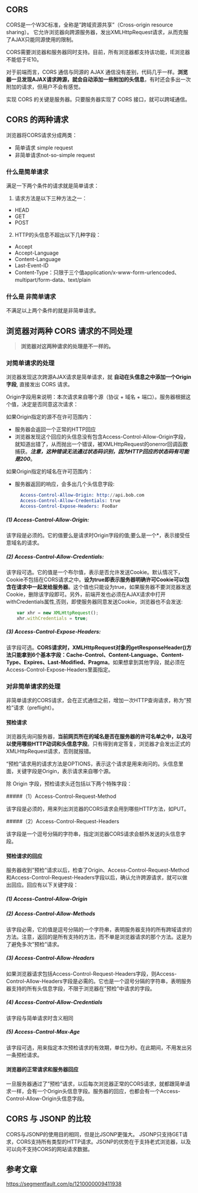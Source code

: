 ## CORS
CORS是一个W3C标准，全称是”跨域资源共享”（Cross-origin resource sharing）。
它允许浏览器向跨源服务器，发出XMLHttpRequest请求，从而克服了AJAX只能同源使用的限制。

CORS需要浏览器和服务器同时支持。目前，所有浏览器都支持该功能，IE浏览器不能低于IE10。

对于前端而言，CORS 通信与同源的 AJAX 通信没有差别，代码几乎一样。**浏览器一旦发现AJAX请求跨源，就会自动添加一些附加的头信息**，有时还会多出一次附加的请求，但用户不会有感觉。

实现 CORS 的关键是服务器。只要服务器实现了 CORS 接口，就可以跨域通信。

## CORS 的两种请求
浏览器将CORS请求分成两类：
- 简单请求 simple request 
- 非简单请求not-so-simple request

### 什么是简单请求
满足一下两个条件的请求就是简单请求：
1. 请求方法是以下三种方法之一：
  - HEAD
  - GET
  - POST
2. HTTP的头信息不超出以下几种字段： 
  - Accept
  - Accept-Language
  - Content-Language
  - Last-Event-ID
  - Content-Type：只限于三个值application/x-www-form-urlencoded、multipart/form-data、text/plain

### 什么是 非简单请求
不满足以上两个条件的就是非简单请求。


## 浏览器对两种 CORS 请求的不同处理
> **浏览器对这两种请求的处理是不一样的。**

### 对简单请求的处理
浏览器发现这次跨源AJAX请求是简单请求，就 **自动在头信息之中添加一个Origin字段**, 直接发出 CORS 请求。

Origin字段用来说明：本次请求来自哪个源（协议 + 域名 + 端口）。服务器根据这个值，决定是否同意这次请求：

如果Origin指定的源不在许可范围内：
  - 服务器会返回一个正常的HTTP回应
  - 浏览器发现这个回应的头信息没有包含Access-Control-Allow-Origin字段，就知道出错了，从而抛出一个错误，被XMLHttpRequest的onerror回调函数捕获。***注意，这种错误无法通过状态码识别，因为HTTP回应的状态码有可能是200***。

如果Origin指定的域名在许可范围内：
  - 服务器返回的响应，会多出几个头信息字段:
    ```s
      Access-Control-Allow-Origin: http://api.bob.com
      Access-Control-Allow-Credentials: true
      Access-Control-Expose-Headers: FooBar
    ```

##### (1) Access-Control-Allow-Origin: 
该字段是必须的。它的值要么是请求时Origin字段的值;要么是一个*，表示接受任意域名的请求。

##### (2) Access-Control-Allow-Credentials:
该字段可选。它的值是一个布尔值，表示是否允许发送Cookie。默认情况下，Cookie不包括在CORS请求之中。**设为true即表示服务器明确许可Cookie可以包含在请求中一起发给服务器**。这个值也只能设为true，如果服务器不要浏览器发送Cookie，删除该字段即可。另外，前端开发也必须在AJAX请求中打开withCredentials属性,否则，即使服务器同意发送Cookie，浏览器也不会发送:
```js
    var xhr = new XMLHttpRequest();
    xhr.withCredentials = true;
```

##### (3) Access-Control-Expose-Headers: 
该字段可选。**CORS请求时，XMLHttpRequest对象的getResponseHeader()方法只能拿到6个基本字段：Cache-Control、Content-Language、Content-Type、Expires、Last-Modified、Pragma**。如果想拿到其他字段，就必须在Access-Control-Expose-Headers里面指定。


### 对非简单请求的处理
非简单请求的CORS请求，会在正式通信之前，增加一次HTTP查询请求，称为”预检”请求（preflight）。

#### 预检请求
浏览器先询问服务器，**当前网页所在的域名是否在服务器的许可名单之中，以及可以使用哪些HTTP动词和头信息字段**。只有得到肯定答复，浏览器才会发出正式的XMLHttpRequest请求，否则就报错。

“预检”请求用的请求方法是OPTIONS，表示这个请求是用来询问的。头信息里面，关键字段是Origin，表示请求来自哪个源。

除 Origin 字段，预检请求头还包括以下两个特殊字段：

#####（1）Access-Control-Request-Method

该字段是必须的，用来列出浏览器的CORS请求会用到哪些HTTP方法，如PUT。

#####（2）Access-Control-Request-Headers

该字段是一个逗号分隔的字符串，指定浏览器CORS请求会额外发送的头信息字段。

#### 预检请求的回应
服务器收到”预检”请求以后，检查了Origin、Access-Control-Request-Method和Access-Control-Request-Headers字段以后，确认允许跨源请求，就可以做出回应。回应有以下关键字段：

##### (1) Access-Control-Allow-Origin

##### (2) Access-Control-Allow-Methods
该字段必需，它的值是逗号分隔的一个字符串，表明服务器支持的所有跨域请求的方法。注意，返回的是所有支持的方法，而不单是浏览器请求的那个方法。这是为了避免多次”预检”请求。

##### (3) Access-Control-Allow-Headers
如果浏览器请求包括Access-Control-Request-Headers字段，则Access-Control-Allow-Headers字段是必需的。它也是一个逗号分隔的字符串，表明服务器支持的所有头信息字段，不限于浏览器在”预检”中请求的字段。

##### (4) Access-Control-Allow-Credentials
该字段与简单请求时含义相同

##### (5) Access-Control-Max-Age
该字段可选，用来指定本次预检请求的有效期，单位为秒。在此期间，不用发出另一条预检请求。

#### 浏览器的正常请求和服务器回应
一旦服务器通过了”预检”请求，以后每次浏览器正常的CORS请求，就都跟简单请求一样，会有一个Origin头信息字段。服务器的回应，也都会有一个Access-Control-Allow-Origin头信息字段。


## CORS 与 JSONP 的比较
CORS与JSONP的使用目的相同，但是比JSONP更强大。
JSONP只支持GET请求，CORS支持所有类型的HTTP请求。JSONP的优势在于支持老式浏览器，以及可以向不支持CORS的网站请求数据。

## 参考文章
<https://segmentfault.com/p/1210000009411938>